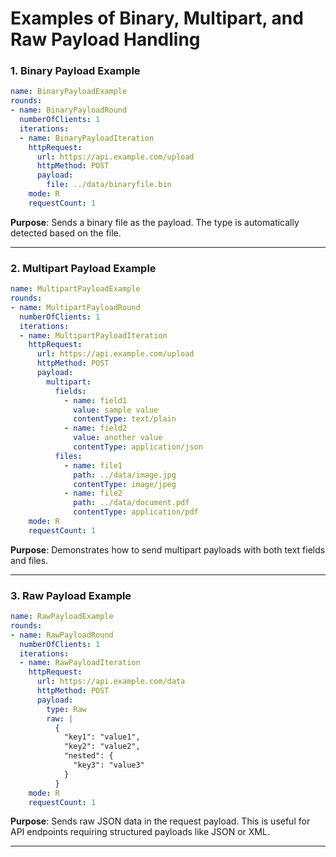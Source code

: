 
# Examples of Binary, Multipart, and Raw Payload Handling

### 1. Binary Payload Example
```yaml
name: BinaryPayloadExample
rounds:
- name: BinaryPayloadRound
  numberOfClients: 1
  iterations:
  - name: BinaryPayloadIteration
    httpRequest:
      url: https://api.example.com/upload
      httpMethod: POST
      payload:
        file: ../data/binaryfile.bin
    mode: R
    requestCount: 1
```
**Purpose**: Sends a binary file as the payload. The type is automatically detected based on the file.

---

### 2. Multipart Payload Example
```yaml
name: MultipartPayloadExample
rounds:
- name: MultipartPayloadRound
  numberOfClients: 1
  iterations:
  - name: MultipartPayloadIteration
    httpRequest:
      url: https://api.example.com/upload
      httpMethod: POST
      payload:
        multipart:
          fields:
            - name: field1
              value: sample value
              contentType: text/plain
            - name: field2
              value: another value
              contentType: application/json
          files:
            - name: file1
              path: ../data/image.jpg
              contentType: image/jpeg
            - name: file2
              path: ../data/document.pdf
              contentType: application/pdf
    mode: R
    requestCount: 1
```
**Purpose**: Demonstrates how to send multipart payloads with both text fields and files.

---

### 3. Raw Payload Example
```yaml
name: RawPayloadExample
rounds:
- name: RawPayloadRound
  numberOfClients: 1
  iterations:
  - name: RawPayloadIteration
    httpRequest:
      url: https://api.example.com/data
      httpMethod: POST
      payload:
        type: Raw
        raw: |
          {
            "key1": "value1",
            "key2": "value2",
            "nested": {
              "key3": "value3"
            }
          }
    mode: R
    requestCount: 1
```
**Purpose**: Sends raw JSON data in the request payload. This is useful for API endpoints requiring structured payloads like JSON or XML.

---
